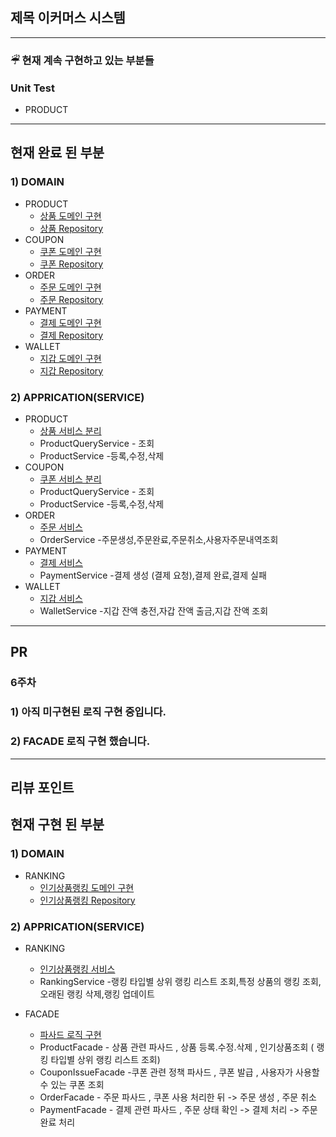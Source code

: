 <!--
  제목 이커머스 시스템 설계 
-->
## 제목 이커머스 시스템
<!--
  (Optional: 참고 자료가 없는 작업 - 단순 버그 픽스 등 의 경우엔 해당 란을 제거해주세요 !)
  작업에 대한 참고자료(PR, 피그마, 슬랙 등)가 있는 경우 링크를 참고 자료에 같이 추가해주세요.
  히스토리나 정책, 특정 기술 등에 대한 이해가 필요한 작업일 때 참고자료가 있다면 리뷰어에게 큰 도움이 됩니다!
-->
-----------------------------------------------------------------
### ☔︎ 현재 계속 구현하고 있는 부분들
### Unit Test
* PRODUCT

-----------------------------------------------------------------
## 현재 완료 된 부분

### 1) DOMAIN
* PRODUCT
    * [상품 도메인 구현](https://github.com/JuSuIn/hhplusweek2/tree/WEEK5-1/server-java/src/main/java/com/example/ecommerce/domain/catalog)
    * [상품 Repository](https://github.com/JuSuIn/hhplusweek2/tree/WEEK5-1/server-java/src/main/java/com/example/ecommerce/domain/catalog)
* COUPON
    * [쿠폰 도메인 구현](https://github.com/JuSuIn/hhplusweek2/tree/WEEK5-1/server-java/src/main/java/com/example/ecommerce/domain/coupon)
    * [쿠폰 Repository](https://github.com/JuSuIn/hhplusweek2/tree/WEEK5-1/server-java/src/main/java/com/example/ecommerce/domain/coupon)
* ORDER
    * [주문 도메인 구현](https://github.com/JuSuIn/hhplusweek2/tree/WEEK5-1/server-java/src/main/java/com/example/ecommerce/domain/order)
    * [주문 Repository](https://github.com/JuSuIn/hhplusweek2/tree/WEEK5-1/server-java/src/main/java/com/example/ecommerce/domain/order)
* PAYMENT
    * [결제 도메인 구현](https://github.com/JuSuIn/hhplusweek2/tree/WEEK5-1/server-java/src/main/java/com/example/ecommerce/domain/payment)
    * [결제 Repository](https://github.com/JuSuIn/hhplusweek2/tree/WEEK5-1/server-java/src/main/java/com/example/ecommerce/domain/payment)
* WALLET
    * [지갑 도메인 구현](https://github.com/JuSuIn/hhplusweek2/tree/WEEK5-1/server-java/src/main/java/com/example/ecommerce/domain/wallet)
    * [지갑 Repository](https://github.com/JuSuIn/hhplusweek2/tree/WEEK5-1/server-java/src/main/java/com/example/ecommerce/domain/wallet)


### 2) APPRICATION(SERVICE)
* PRODUCT
    * [상품 서비스 분리](https://github.com/JuSuIn/hhplusweek2/tree/WEEK5-1/server-java/src/main/java/com/example/ecommerce/application/catalog)
    * ProductQueryService - 조회
    * ProductService -등록,수정,삭제
* COUPON
    * [쿠폰 서비스 분리](https://github.com/JuSuIn/hhplusweek2/tree/WEEK5-1/server-java/src/main/java/com/example/ecommerce/application/coupon)
    * ProductQueryService - 조회
    * ProductService -등록,수정,삭제
* ORDER
    * [주문 서비스](https://github.com/JuSuIn/hhplusweek2/tree/WEEK5-1/server-java/src/main/java/com/example/ecommerce/application/order)
    * OrderService -주문생성,주문완료,주문취소,사용자주문내역조회
* PAYMENT
    * [결제 서비스](https://github.com/JuSuIn/hhplusweek2/tree/WEEK5-1/server-java/src/main/java/com/example/ecommerce/application/payment)
    * PaymentService -결제 생성 (결제 요청),결제 완료,결제 실패
* WALLET
    * [지갑 서비스](https://github.com/JuSuIn/hhplusweek2/tree/WEEK5-1/server-java/src/main/java/com/example/ecommerce/application/wallet)
    * WalletService -지갑 잔액 충전,자갑 잔액 출금,지갑 잔액 조회

-----------------------------------------------------------------

## PR
### 6주차
### 1) 아직 미구현된 로직 구현 중입니다.
### 2) FACADE 로직 구현 했습니다. 

-----------------------------------------------------------------

## 리뷰 포인트
## 현재 구현 된 부분

### 1) DOMAIN
* RANKING
    * [인기상품랭킹 도메인 구현](https://github.com/JuSuIn/hhplusweek2/tree/WEEK6-1/server-java/src/main/java/com/example/ecommerce/domain/ranking)
    * [인기상품랭킹 Repository](https://github.com/JuSuIn/hhplusweek2/tree/WEEK6-1/server-java/src/main/java/com/example/ecommerce/domain/ranking)

### 2) APPRICATION(SERVICE)
* RANKING
    * [인기상품랭킹 서비스](https://github.com/JuSuIn/hhplusweek2/tree/WEEK6-1/server-java/src/main/java/com/example/ecommerce/application/ranking)
    * RankingService -랭킹 타입별 상위 랭킹 리스트 조회,특정 상품의 랭킹 조회,오래된 랭킹 삭제,랭킹 업데이트

* FACADE
  * [파사드 로직 구현](https://github.com/JuSuIn/hhplusweek2/tree/WEEK6-1/server-java/src/main/java/com/example/ecommerce/application/facade)
  * ProductFacade - 상품 관련 파사드 , 상품 등록.수정.삭제 , 인기상품조회 ( 랭킹 타입별 상위 랭킹 리스트 조회)
  * CouponIssueFacade -쿠폰 관련 정책 파사드 , 쿠폰 발급 , 사용자가 사용할 수 있는 쿠폰 조회
  * OrderFacade -  주문 파사드 ,  쿠폰 사용 처리한 뒤 -> 주문 생성 , 주문 취소
  * PaymentFacade - 결제 관련 파사드 , 주문 상태 확인 -> 결제 처리 -> 주문 완료 처리